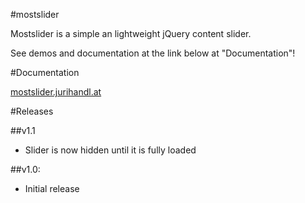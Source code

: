 #mostslider

Mostslider is a simple an lightweight jQuery content slider.

See demos and documentation at the link below at "Documentation"!

#Documentation

[mostslider.jurihandl.at](http://mostslider.jurihandl.at/)

#Releases

##v1.1

- Slider is now hidden until it is fully loaded

##v1.0:

- Initial release

